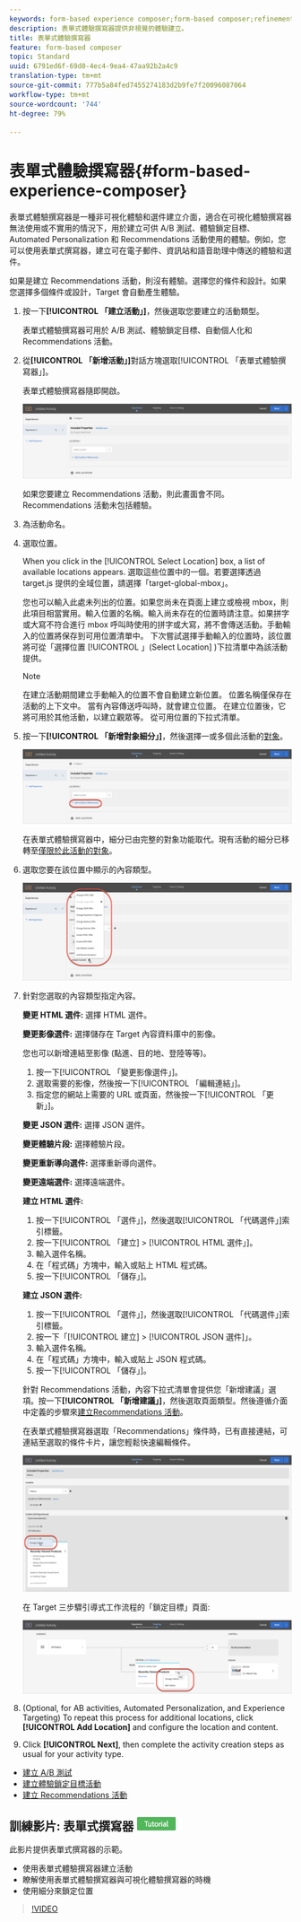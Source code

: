 ```yaml
---
keywords: form-based experience composer;form-based composer;refinements
description: 表單式體驗撰寫器提供非視覺的體驗建立。
title: 表單式體驗撰寫器
feature: form-based composer
topic: Standard
uuid: 6791ed6f-69d0-4ec4-9ea4-47aa92b2a4c9
translation-type: tm+mt
source-git-commit: 777b5a84fed7455274183d2b9fe7f20096087064
workflow-type: tm+mt
source-wordcount: '744'
ht-degree: 79%

---
```



# 表單式體驗撰寫器{#form-based-experience-composer}

表單式體驗撰寫器是一種非可視化體驗和選件建立介面，適合在可視化體驗撰寫器無法使用或不實用的情況下，用於建立可供 A/B 測試、體驗鎖定目標、Automated Personalization 和 Recommendations 活動使用的體驗。例如，您可以使用表單式撰寫器，建立可在電子郵件、資訊站和語音助理中傳送的體驗和選件。

如果是建立 Recommendations 活動，則沒有體驗。選擇您的條件和設計。如果您選擇多個條件或設計，Target 會自動產生體驗。

1. 按一下&#x200B;**[!UICONTROL 「建立活動」]**，然後選取您要建立的活動類型。

   表單式體驗撰寫器可用於 A/B 測試、體驗鎖定目標、自動個人化和 Recommendations 活動。
1. 從&#x200B;**[!UICONTROL 「新增活動」]**&#x200B;對話方塊選取[!UICONTROL 「表單式體驗撰寫器」]。

   表單式體驗撰寫器隨即開啟。

   ![](assets/location_refinements.png)

   如果您要建立 Recommendations 活動，則此畫面會不同。Recommendations 活動未包括體驗。
1. 為活動命名。
1. 選取位置。

   When you click in the [!UICONTROL Select Location] box, a list of available locations appears. 選取這些位置中的一個。若要選擇透過 target.js 提供的全域位置，請選擇「target-global-mbox」。

   您也可以輸入此處未列出的位置。如果您尚未在頁面上建立或檢視 mbox，則此項目相當實用。輸入位置的名稱。輸入尚未存在的位置時請注意。如果拼字或大寫不符合進行 mbox 呼叫時使用的拼字或大寫，將不會傳送活動。手動輸入的位置將保存到可用位置清單中。 下次嘗試選擇手動輸入的位置時，該位置將可從「選擇位置 [!UICONTROL 」(Select Location] )下拉清單中為該活動提供。

   >[!NOTE]
   >
   >在建立活動期間建立手動輸入的位置不會自動建立新位置。 位置名稱僅保存在活動的上下文中。 當有內容傳送呼叫時，就會建立位置。 在建立位置後，它將可用於其他活動，以建立觀眾等。 從可用位置的下拉式清單。

1. 按一下&#x200B;**[!UICONTROL 「新增對象細分」]**，然後選擇一或多個此活動的[對象](../c-target/target.md#concept_A782F8481A5041EBA75103CB26376522)。

   ![](assets/location_refinements_2.png)

   在表單式體驗撰寫器中，細分已由完整的對象功能取代。現有活動的細分已移轉至[僅限於此活動的對象](../c-target/creating-activity-only-audience.md#concept_A6BADCF530ED4AE1852E677FEBE68483)。
1. 選取您要在該位置中顯示的內容類型。

   ![](assets/form_content.png)

1. 針對您選取的內容類型指定內容。

   **變更 HTML 選件:** 選擇 HTML 選件。

   **變更影像選件:** 選擇儲存在 Target 內容資料庫中的影像。

   您也可以新增連結至影像 (點進、目的地、登陸等等)。

   1. 按一下[!UICONTROL 「變更影像選件」]。
   1. 選取需要的影像，然後按一下[!UICONTROL 「編輯連結」]。
   1. 指定您的網站上需要的 URL 或頁面，然後按一下[!UICONTROL 「更新」]。

   **變更 JSON 選件:** 選擇 JSON 選件。

   **變更體驗片段:** 選擇體驗片段。

   **變更重新導向選件:** 選擇重新導向選件。

   **變更遠端選件:** 選擇遠端選件。

   **建立 HTML 選件:**

   1. 按一下[!UICONTROL 「選件」]，然後選取[!UICONTROL 「代碼選件」]索引標籤。
   1. 按一下[!UICONTROL 「建立] > [!UICONTROL HTML 選件」]。
   1. 輸入選件名稱。
   1. 在「程式碼」方塊中，輸入或貼上 HTML 程式碼。
   1. 按一下[!UICONTROL 「儲存」]。

   **建立 JSON 選件:**

   1. 按一下[!UICONTROL 「選件」]，然後選取[!UICONTROL 「代碼選件」]索引標籤。
   1. 按一下「[!UICONTROL 建立] > [!UICONTROL JSON 選件]」。
   1. 輸入選件名稱。
   1. 在「程式碼」方塊中，輸入或貼上 JSON 程式碼。
   1. 按一下[!UICONTROL 「儲存」]。

   針對 Recommendations 活動，內容下拉式清單會提供您「新增建議」選項。按一下&#x200B;**[!UICONTROL 「新增建議」]**，然後選取頁面類型。然後遵循介面中定義的步驟來[建立Recommendations 活動](/help/c-recommendations/t-create-recs-activity/create-recs-activity.md)。

   在表單式體驗撰寫器選取「Recommendations」條件時，已有直接連結，可連結至選取的條件卡片，讓您輕鬆快速編輯條件。

   ![](assets/change_criteria.png)

   在 Target 三步驟引導式工作流程的「鎖定目標」頁面:

   ![](assets/change_criteria_2.png)

1. (Optional, for AB activities, Automated Personalization, and Experience Targeting) To repeat this process for additional locations, click **[!UICONTROL Add Location]** and configure the location and content.
1. Click **[!UICONTROL Next]**, then complete the activity creation steps as usual for your activity type.

* [建立 A/B 測試](/help/c-activities/t-test-ab/t-test-create-ab/test-create-ab.md)
* [建立體驗鎖定目標活動](../c-activities/t-experience-target/t-xt-create/xt-create.md#task_D6B3429AC31549E1A70EDF04B3DDC765)
* [建立 Recommendations 活動](../c-recommendations/t-create-recs-activity/create-recs-activity.md#task_6874328773C64C44A73F0A130AD3F96F)

## 訓練影片: 表單式撰寫器 ![教學課程徽章](/help/assets/tutorial.png)

此影片提供表單式撰寫器的示範。

* 使用表單式體驗撰寫器建立活動
* 瞭解使用表單式體驗撰寫器與可視化體驗撰寫器的時機
* 使用細分來鎖定位置

>[!VIDEO](https://video.tv.adobe.com/v/17390)